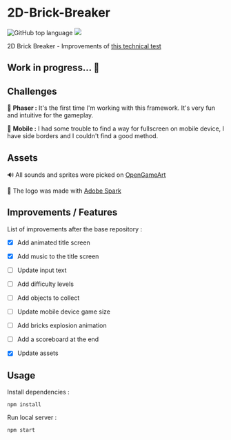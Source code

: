 # 2D-Brick-Breaker

![GitHub top language](https://img.shields.io/github/languages/top/sboez/Lost_Mechanics_Test)  <img src="https://img.shields.io/badge/phaser-3.24.1-orange">


2D Brick Breaker - Improvements of [this technical test](https://github.com/sboez/Lost_Mechanics_Test)

## Work in progress... :construction:

## Challenges

:space_invader: **Phaser :** It's the first time I'm working with this framework. It's very fun and intuitive for the gameplay.

:iphone: **Mobile :** I had some trouble to find a way for fullscreen on mobile device, I have side borders and I couldn't find a good method.


## Assets

:loud_sound: All sounds and sprites were picked on [OpenGameArt](https://opengameart.org/)

:art: The logo was made with [Adobe Spark](https://spark.adobe.com/fr-FR/make/logo-maker/)


## Improvements / Features 

List of improvements after the base repository :

- [x] Add animated title screen
- [x] Add music to the title screen
- [ ] Update input text
- [ ] Add difficulty levels
- [ ] Add objects to collect
- [ ] Update mobile device game size
- [ ] Add bricks explosion animation
- [ ] Add a scoreboard at the end
- [x] Update assets


## Usage

Install dependencies :
```
npm install
```

Run local server :
```
npm start
```
